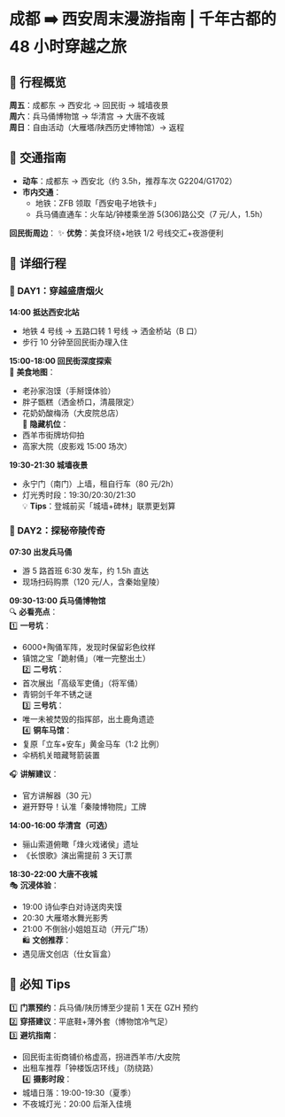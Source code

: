 # 成都 ➡️ 西安周末漫游指南 | 千年古都的 48 小时穿越之旅

## 📅 行程概览

**周五**：成都东 → 西安北 → 回民街 → 城墙夜景  
**周六**：兵马俑博物馆 → 华清宫 → 大唐不夜城  
**周日**：自由活动（大雁塔/陕西历史博物馆）→ 返程

## 🚄 交通指南

- **动车**：成都东 → 西安北（约 3.5h，推荐车次 G2204/G1702）
- **市内交通**：
  - 地铁：ZFB 领取「西安电子地铁卡」
  - 兵马俑直通车：火车站/钟楼乘坐游 5(306)路公交（7 元/人，1.5h）

**回民街周边**：
✨ **优势**：美食环绕+地铁 1/2 号线交汇+夜游便利

## 📍 详细行程

### 🌇 DAY1：穿越盛唐烟火

**14:00 抵达西安北站**

- 地铁 4 号线 → 五路口转 1 号线 → 洒金桥站（B 口）
- 步行 10 分钟至回民街办理入住

**15:00-18:00 回民街深度探索**  
🍜 **美食地图**：

- 老孙家泡馍（手掰馍体验）
- 胖子甑糕（洒金桥口，清晨限定）
- 花奶奶酸梅汤（大皮院总店）  
  📸 **隐藏机位**：
- 西羊市街牌坊仰拍
- 高家大院（皮影戏 15:00 场次）

**19:30-21:30 城墙夜景**

- 永宁门（南门）上墙，租自行车（80 元/2h）
- 灯光秀时段：19:30/20:30/21:30  
  💡 **Tips**：登城前买「城墙+碑林」联票更划算

### 🗿 DAY2：探秘帝陵传奇

**07:30 出发兵马俑**

- 游 5 路首班 6:30 发车，约 1.5h 直达
- 现场扫码购票（120 元/人，含秦始皇陵）

**09:30-13:00 兵马俑博物馆**  
🔍 **必看亮点**：  
1️⃣ **一号坑**：

- 6000+陶俑军阵，发现时保留彩色纹样
- 镇馆之宝「跪射俑」（唯一完整出土）  
  2️⃣ **二号坑**：
- 首次展出「高级军吏俑」（将军俑）
- 青铜剑千年不锈之谜  
  3️⃣ **三号坑**：
- 唯一未被焚毁的指挥部，出土鹿角遗迹  
  4️⃣ **铜车马馆**：
- 复原「立车+安车」黄金马车（1:2 比例）
- 伞柄机关暗藏弩箭装置

🎧 **讲解建议**：

- 官方讲解器（30 元）
- 避开野导！认准「秦陵博物院」工牌

**14:00-16:00 华清宫（可选）**

- 骊山索道俯瞰「烽火戏诸侯」遗址
- 《长恨歌》演出需提前 3 天订票

**18:30-22:00 大唐不夜城**  
🎭 **沉浸体验**：

- 19:00 诗仙李白对诗送肉夹馍
- 20:30 大雁塔水舞光影秀
- 21:00 不倒翁小姐姐互动（开元广场）  
  🛍 **文创推荐**：
- 遇见唐文创店（仕女盲盒）

## 📌 必知 Tips

1️⃣ **门票预约**：兵马俑/陕历博至少提前 1 天在 GZH 预约  
2️⃣ **穿搭建议**：平底鞋+薄外套（博物馆冷气足）  
3️⃣ **避坑指南**：

- 回民街主街商铺价格虚高，拐进西羊市/大皮院
- 出租车推荐「钟楼饭店环线」（防绕路）  
  4️⃣ **摄影时段**：
- 城墙日落：19:00-19:30（夏季）
- 不夜城灯光：20:00 后渐入佳境
